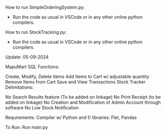 How to run SimpleOrderingSystem.py:

- Run the code as usual in VSCode or in any other online python compilers.

How to run StockTracking.py:

- Run the code as usual in VSCode or in any other online python compilers.

Update: 05-09-2024

MapuMart SQL Functions:

Create, Modify, Delete Items
Add Items to Cart w/ adjustable quantity
Remove Items from Cart
Save and View Transactions
Stock Tracker
Delimitations:

No Search Results feature (To be added on linkage)
No Print Receipt (to be added on linkage)
No Creation and Modification of Admin Account through software
No Low Stock Notification

Requirements:
Compiler w/ Python and f/ libraries: Flet, Pandas

To Run: Run main.py

